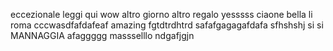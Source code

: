 eccezionale
leggi qui
wow
altro giorno altro regalo
yesssss
ciaone
bella li roma
cccwasdfafdafeaf
amazing
fgtdtrdhtrd
safafgagagafdafa
sfhshshj
si si
MANNAGGIA
afaggggg
massselllo
ndgafjgjn
